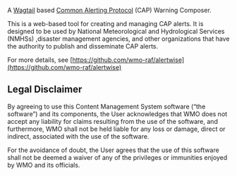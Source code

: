 A [Wagtail](https://wagtail.io/)
based [Common Alerting Protocol](https://docs.oasis-open.org/emergency/cap/v1.2/CAP-v1.2-os.html) (CAP) Warning
Composer.

This is a web-based tool for creating and managing CAP alerts. It is designed to be used by National Meteorological and
Hydrological Services (NMHSs) ,disaster management agencies, and other organizations that have the authority to publish
and disseminate CAP alerts.

For more details, see [https://github.com/wmo-raf/alertwise](https://github.com/wmo-raf/alertwise)

## Legal Disclaimer

By agreeing to use this Content Management System software (“the software”) and its components, the User acknowledges
that WMO does not accept any liability for claims resulting from the use of the software, and furthermore, WMO shall not
be held liable for any loss or damage, direct or indirect, associated with the use of the software.

For the avoidance of doubt, the User agrees that the use of this software shall not be deemed a waiver of any of the
privileges or immunities enjoyed by WMO and its officials.

